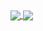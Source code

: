 <a href="https://github.com/anuraghazra/github-readme-stats">
  <img align="center" src="https://github-readme-stats.vercel.app/api/?username=venraij&repo=github-readme-stats&count_private=true&show_icons=true&theme=radical" />
</a>
<a href="https://github.com/anuraghazra/convoychat">
  <img align="center" src="https://github-readme-stats.vercel.app/api/top-langs/?username=venraij&repo=github-readme-stats" />
</a>
